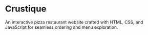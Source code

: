# Crustique
An interactive pizza restaurant website crafted with HTML, CSS, and JavaScript for seamless ordering and menu exploration.
